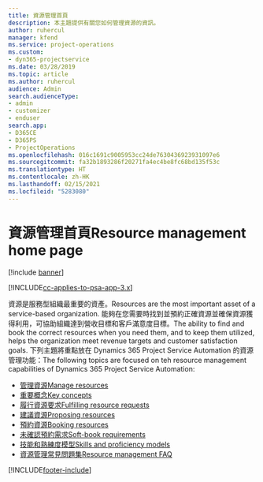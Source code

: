 ```yaml
---
title: 資源管理首頁
description: 本主題提供有關您如何管理資源的資訊。
author: ruhercul
manager: kfend
ms.service: project-operations
ms.custom:
- dyn365-projectservice
ms.date: 03/28/2019
ms.topic: article
ms.author: ruhercul
audience: Admin
search.audienceType:
- admin
- customizer
- enduser
search.app:
- D365CE
- D365PS
- ProjectOperations
ms.openlocfilehash: 016c1691c9005953cc24de7630436923931097e6
ms.sourcegitcommit: fa32b1893286f20271fa4ec4be8fc68bd135f53c
ms.translationtype: HT
ms.contentlocale: zh-HK
ms.lasthandoff: 02/15/2021
ms.locfileid: "5283080"
---
```

# <a name="resource-management-home-page"></a><span data-ttu-id="58e29-103">資源管理首頁</span><span class="sxs-lookup"><span data-stu-id="58e29-103">Resource management home page</span></span>

[!include [banner](../includes/psa-now-project-operations.md)]

[!INCLUDE[cc-applies-to-psa-app-3.x](../includes/cc-applies-to-psa-app-3x.md)]

<span data-ttu-id="58e29-104">資源是服務型組織最重要的資產。</span><span class="sxs-lookup"><span data-stu-id="58e29-104">Resources are the most important asset of a service-based organization.</span></span> <span data-ttu-id="58e29-105">能夠在您需要時找到並預約正確資源並確保資源獲得利用，可協助組織達到營收目標和客戶滿意度目標。</span><span class="sxs-lookup"><span data-stu-id="58e29-105">The ability to find and book the correct resources when you need them, and to keep them utilized, helps the organization meet revenue targets and customer satisfaction goals.</span></span> <span data-ttu-id="58e29-106">下列主題將重點放在 Dynamics 365 Project Service Automation 的資源管理功能：</span><span class="sxs-lookup"><span data-stu-id="58e29-106">The following topics are focused on teh resource management capabilities of Dynamics 365 Project Service Automation:</span></span>

- [<span data-ttu-id="58e29-107">管理資源</span><span class="sxs-lookup"><span data-stu-id="58e29-107">Manage resources</span></span>](manage-resources.md)
- [<span data-ttu-id="58e29-108">重要概念</span><span class="sxs-lookup"><span data-stu-id="58e29-108">Key concepts</span></span>](reports-key-concepts.md)
- [<span data-ttu-id="58e29-109">履行資源要求</span><span class="sxs-lookup"><span data-stu-id="58e29-109">Fulfilling resource requests</span></span>](resource-management-fulfill-requests.md)
- [<span data-ttu-id="58e29-110">建議資源</span><span class="sxs-lookup"><span data-stu-id="58e29-110">Proposing resources</span></span>](resource-management-propose-resources.md)
- [<span data-ttu-id="58e29-111">預約資源</span><span class="sxs-lookup"><span data-stu-id="58e29-111">Booking resources</span></span>](resource-management-book-resources-scheduleboard.md)
- [<span data-ttu-id="58e29-112">未確認預約需求</span><span class="sxs-lookup"><span data-stu-id="58e29-112">Soft-book requirements</span></span>](resource-management-softbook-requirements.md)
- [<span data-ttu-id="58e29-113">技能和熟練度模型</span><span class="sxs-lookup"><span data-stu-id="58e29-113">Skills and proficiency models</span></span>](resource-management-skills-proficiency.md)
- [<span data-ttu-id="58e29-114">資源管理常見問題集</span><span class="sxs-lookup"><span data-stu-id="58e29-114">Resource management FAQ</span></span>](resource-management-faq.md)


[!INCLUDE[footer-include](../includes/footer-banner.md)]